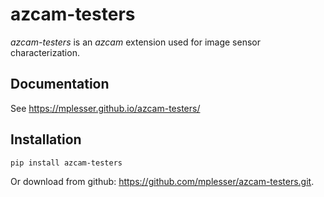# azcam-testers

*azcam-testers* is an *azcam* extension used for image sensor characterization.

## Documentation

See https://mplesser.github.io/azcam-testers/

## Installation

`pip install azcam-testers`

Or download from github: https://github.com/mplesser/azcam-testers.git.

